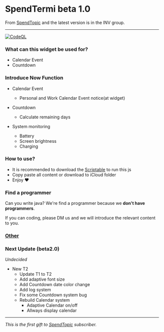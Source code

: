 # SpendTermi beta 1.0


From [SpendTopic](https://t.me/Topicst) and the latest version is in the INV group.

----
[![CodeQL](https://github.com/spendtopic/SpendTermi-of-Scriptable/actions/workflows/codeql.yml/badge.svg?branch=main)](https://github.com/spendtopic/SpendTermi-of-Scriptable/actions/workflows/codeql.yml)
### What can this widget be used for?
- Calendar Event 
- Countdown

### Introduce Now Function
- Calendar Event
  - Personal and Work Calendar Event notice(at widget) 

- Countdown 
  - Calculate remaining days

- System monitoring
  - Battery 
  - Screen brightness
  - Charging
  

### How to use?
- It is recommended to download the [Scriptable](https://scriptable.app/) to run this js
- Copy paste all content or download to iCloud folder
- Enjoy ❤


### Find a programmer
Can you write java? We're find a programmer because we __don't have programmers__.

If you can coding, please DM us and we will introduce the relevant content to you.

### [Other](https://github.com/spendtopic/SpendTermi-of-Scriptable/blob/main/other.md)


### Next Update (beta2.0)
*Undecided*
- New T2
  - Update T1 to T2
  - Add adaptive font size
  - Add Countdown date color change
  - Add log system
  - Fix some Countdown system bug 
  - Rebuild Calendar system
    - Adaptive Calendar on/off
    - Allways display calendar
---
*This is the first gift to [SpendTopic](https://t.me/Topicst) subscriber.*
